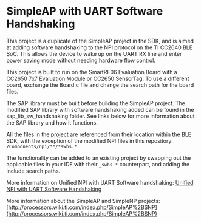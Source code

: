 SimpleAP with UART Software Handshaking
====================

This project is a duplicate of the SimpleAP project in the SDK, and is aimed at adding software handshaking to the NPI protocol on the TI CC2640 BLE SoC. This allows the device to wake up on the UART RX line and enter power saving mode without needing hardware flow control.

This project is built to run on the SmartRF06 Evaluation Board with a CC2650 7x7 Evaluation Module or CC2650 SensorTag. To use a different board, exchange the Board.c file and change the search path for the board files.

The SAP library must be built before building the SimpleAP project. The modified SAP library with software handshaking added can be found in the sap_lib_sw_handshaking folder. See links below for more information about the SAP library and how it functions.

All the files in the project are referenced from their location within the BLE SDK, with the exception of the modified NPI files in this repository: `/Components/npi/**/*swhs.*`

The functionality can be added to an existing project by swapping out the applicable files in your IDE with their `_swhs.*` counterpart, and adding the include search paths.

More information on Unified NPI with UART Software handshaking:
[Unified NPI with UART Software Handshaking](../../../Components/npi/unified)

More information about the SimpleAP and SimpleNP projects:
[http://processors.wiki.ti.com/index.php/SimpleAP%2BSNP](http://processors.wiki.ti.com/index.php/SimpleAP%2BSNP)
